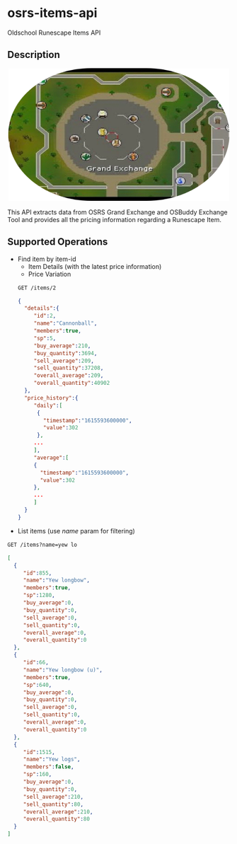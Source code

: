 # osrs-items-api

Oldschool Runescape Items API
## Description

<p align="center">
<img width="500" height="300" src="https://github.com/suduaya/osrs-items-api/blob/master/images/ge.png?raw=true"/>
</p>

This API extracts data from OSRS Grand Exchange and OSBuddy Exchange Tool and provides all the pricing information regarding a Runescape Item.

## Supported Operations 
* Find item by item-id
    * Item Details (with the latest price information)
    * Price Variation
    ```
    GET /items/2
    ```
    ```json
   {
      "details":{
         "id":2,
         "name":"Cannonball",
         "members":true,
         "sp":5,
         "buy_average":210,
         "buy_quantity":3694,
         "sell_average":209,
         "sell_quantity":37208,
         "overall_average":209,
         "overall_quantity":40902
      },
      "price_history":{
         "daily":[
          {
            "timestamp":"1615593600000",
            "value":302
          },
         ...
         ],
         "average":[
         {
           "timestamp":"1615593600000",
           "value":302
         },
         ...
         ]
      }
   }
   ```
* List items (use *name* param for filtering)
 ```
 GET /items?name=yew lo
 ```
 ```json
 [
   {
      "id":855,
      "name":"Yew longbow",
      "members":true,
      "sp":1280,
      "buy_average":0,
      "buy_quantity":0,
      "sell_average":0,
      "sell_quantity":0,
      "overall_average":0,
      "overall_quantity":0
   },
   {
      "id":66,
      "name":"Yew longbow (u)",
      "members":true,
      "sp":640,
      "buy_average":0,
      "buy_quantity":0,
      "sell_average":0,
      "sell_quantity":0,
      "overall_average":0,
      "overall_quantity":0
   },
   {
      "id":1515,
      "name":"Yew logs",
      "members":false,
      "sp":160,
      "buy_average":0,
      "buy_quantity":0,
      "sell_average":210,
      "sell_quantity":80,
      "overall_average":210,
      "overall_quantity":80
   }
]
 ```

